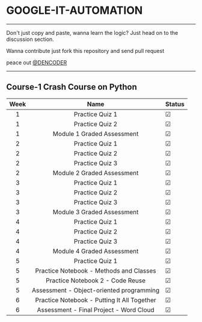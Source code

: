 # GOOGLE-IT-AUTOMATION
---
Don't just copy and paste, wanna learn the logic? Just head on to the discussion section.

Wanna contribute just fork this repository and send pull request

peace out [@DENCODER](https://github.com/D-ENCODER)

---
## Course-1 Crash Course on Python

| <center>**Week** 	|          <center>**Name**          	| <center>**Status** 	|
|:--------:	|:--------------------------:	|------------	|
|     1    	|                    Practice Quiz 1      	|      ☑     	|
|     1    	|                    Practice Quiz 2      	|      ☑     	|
|     1    	|              Module 1 Graded Assessment 	|      ☑     	|
|     2    	|                    Practice Quiz 1      	|      ☑     	|
|     2    	|                    Practice Quiz 2      	|      ☑     	|
|     2    	|                    Practice Quiz 3      	|      ☑     	|
|     2    	|              Module 2 Graded Assessment 	|      ☑     	|
|     3    	|                    Practice Quiz 1      	|      ☑     	|
|     3    	|                    Practice Quiz 2      	|      ☑     	|
|     3    	|                    Practice Quiz 3      	|      ☑     	|
|     3    	|              Module 3 Graded Assessment 	|      ☑     	|
|     4    	|                    Practice Quiz 1      	|      ☑     	|
|     4    	|                    Practice Quiz 2      	|      ☑     	|
|     4    	|                    Practice Quiz 3      	|      ☑     	|
|     4    	|              Module 4 Graded Assessment 	|      ☑     	|
|     5    	|                    Practice Quiz 1      	|      ☑     	|
|     5    	|  Practice Notebook - Methods and Classes	|      ☑     	|
|     5    	|            Practice Notebook 2 - Code Reuse |      ☑     	|
|     5    	|    Assessment - Object-oriented programming |      ☑     	|
|     6    	| Practice Notebook - Putting It All Together |      ☑     	|
|     6    	|     Assessment - Final Project - Word Cloud |      ☑     	|